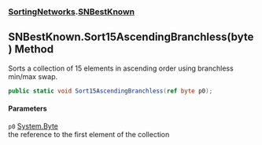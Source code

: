 ### [SortingNetworks](./SortingNetworks.md 'SortingNetworks').[SNBestKnown](./SortingNetworks-SNBestKnown.md 'SortingNetworks.SNBestKnown')
## SNBestKnown.Sort15AscendingBranchless(byte) Method
Sorts a collection of 15 elements in ascending order using branchless min/max swap.  
```csharp
public static void Sort15AscendingBranchless(ref byte p0);
```
#### Parameters
<a name='SortingNetworks-SNBestKnown-Sort15AscendingBranchless(byte)-p0'></a>
`p0` [System.Byte](https://docs.microsoft.com/en-us/dotnet/api/System.Byte 'System.Byte')  
the reference to the first element of the collection  
  
